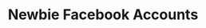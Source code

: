 ---
title: Newbie Facebook Accounts
redirect_to: https://docs.google.com/spreadsheets/d/1iILUmf9iZWwN4k7K1KScLK__8iXQ_tpCpSbxF0DU7pg/edit#gid=0
redirect_from: 
  - /NWFacebookAccounts
  - /nwfacebookaccounts
---